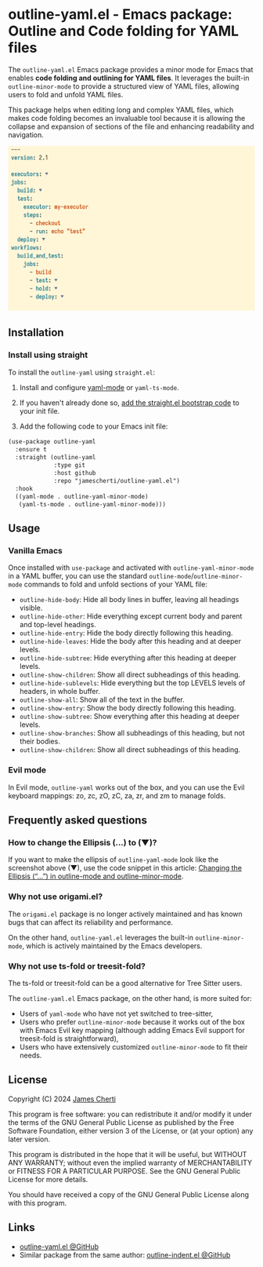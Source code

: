 # outline-yaml.el - Emacs package: Outline and Code folding for YAML files

The `outline-yaml.el` Emacs package provides a minor mode for Emacs that enables **code folding and outlining for YAML files**. It leverages the built-in `outline-minor-mode` to provide a structured view of YAML files, allowing users to fold and unfold YAML files.

This package helps when editing long and complex YAML files, which makes code folding becomes an invaluable tool because it is allowing the collapse and expansion of sections of the file and enhancing readability and navigation.

![](https://raw.githubusercontent.com/jamescherti/outline-yaml.el/main/.screenshot.png)

## Installation

### Install using straight

To install the `outline-yaml` using `straight.el`:

1. Install and configure [yaml-mode](https://github.com/yoshiki/yaml-mode) or `yaml-ts-mode`.

2. If you haven't already done so, [add the straight.el bootstrap code](https://github.com/radian-software/straight.el?tab=readme-ov-file#getting-started) to your init file.

2. Add the following code to your Emacs init file:
```
(use-package outline-yaml
  :ensure t
  :straight (outline-yaml
             :type git
             :host github
             :repo "jamescherti/outline-yaml.el")
  :hook
  ((yaml-mode . outline-yaml-minor-mode)
   (yaml-ts-mode . outline-yaml-minor-mode)))
```

## Usage

### Vanilla Emacs

Once installed with `use-package` and activated with `outline-yaml-minor-mode` in a YAML buffer, you can use the standard `outline-mode`/`outline-minor-mode` commands to fold and unfold sections of your YAML file:
- `outline-hide-body`: Hide all body lines in buffer, leaving all headings visible.
- `outline-hide-other`: Hide everything except current body and parent and top-level headings.
- `outline-hide-entry`: Hide the body directly following this heading.
- `outline-hide-leaves`: Hide the body after this heading and at deeper levels.
- `outline-hide-subtree`: Hide everything after this heading at deeper levels.
- `outline-show-children`: Show all direct subheadings of this heading.
- `outline-hide-sublevels`: Hide everything but the top LEVELS levels of headers, in whole buffer.
- `outline-show-all`: Show all of the text in the buffer.
- `outline-show-entry`: Show the body directly following this heading.
- `outline-show-subtree`: Show everything after this heading at deeper levels.
- `outline-show-branches`: Show all subheadings of this heading, but not their bodies.
- `outline-show-children`: Show all direct subheadings of this heading.

### Evil mode

In Evil mode, `outline-yaml` works out of the box, and you can use the Evil keyboard mappings: zo, zc, zO, zC, za, zr, and zm to manage folds.

## Frequently asked questions

### How to change the Ellipsis (...) to (▼)?

If you want to make the ellipsis of `outline-yaml-mode` look like the screenshot above (▼), use the code snippet in this article: [Changing the Ellipsis (“…”) in outline-mode and outline-minor-mode](https://www.jamescherti.com/emacs-customize-ellipsis-outline-minor-mode/).

### Why not use origami.el?

The `origami.el` package is no longer actively maintained and has known bugs that can affect its reliability and performance.

On the other hand, `outline-yaml.el` leverages the built-in `outline-minor-mode`, which is actively maintained by the Emacs developers.

### Why not use ts-fold or treesit-fold?

The ts-fold or treesit-fold can be a good alternative for Tree Sitter users.

The `outline-yaml.el` Emacs package, on the other hand, is more suited for:
- Users of `yaml-mode` who have not yet switched to tree-sitter,
- Users who prefer `outline-minor-mode` because it works out of the box with Emacs Evil key mapping (although adding Emacs Evil support for treesit-fold is straightforward),
- Users who have extensively customized `outline-minor-mode` to fit their needs.

## License

Copyright (C) 2024 [James Cherti](https://www.jamescherti.com)

This program is free software: you can redistribute it and/or modify it under the terms of the GNU General Public License as published by the Free Software Foundation, either version 3 of the License, or (at your option) any later version.

This program is distributed in the hope that it will be useful, but WITHOUT ANY WARRANTY; without even the implied warranty of MERCHANTABILITY or FITNESS FOR A PARTICULAR PURPOSE. See the GNU General Public License for more details.

You should have received a copy of the GNU General Public License along with this program.

## Links

- [outline-yaml.el @GitHub](https://github.com/jamescherti/outline-yaml.el)
- Similar package from the same author: [outline-indent.el @GitHub](https://github.com/jamescherti/outline-indent.el)
